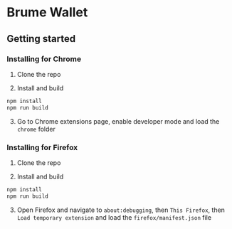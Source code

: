 # Brume Wallet

## Getting started

### Installing for Chrome

1. Clone the repo

2. Install and build
```bash
npm install
npm run build
```

3. Go to Chrome extensions page, enable developer mode and load the `chrome` folder

### Installing for Firefox

1. Clone the repo

2. Install and build
```bash
npm install
npm run build
```

3. Open Firefox and navigate to `about:debugging`, then `This Firefox`, then `Load temporary extension` and load the `firefox/manifest.json` file
